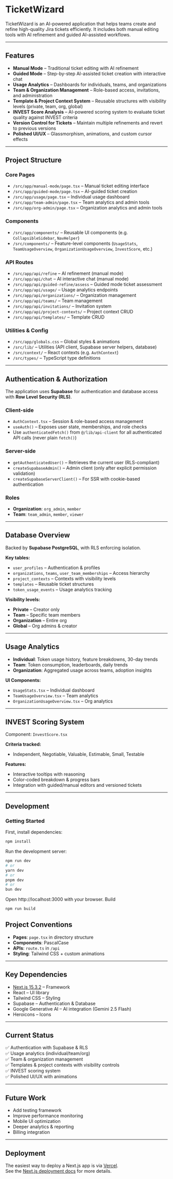 # TicketWizard

TicketWizard is an AI-powered application that helps teams create and refine high-quality Jira tickets efficiently. It includes both manual editing tools with AI refinement and guided AI-assisted workflows.

---

## Features

- **Manual Mode** – Traditional ticket editing with AI refinement  
- **Guided Mode** – Step-by-step AI-assisted ticket creation with interactive chat  
- **Usage Analytics** – Dashboards for individuals, teams, and organizations  
- **Team & Organization Management** – Role-based access, invitations, and administration  
- **Template & Project Context System** – Reusable structures with visibility levels (private, team, org, global)  
- **INVEST Score Analysis** – AI-powered scoring system to evaluate ticket quality against INVEST criteria  
- **Version Control for Tickets** – Maintain multiple refinements and revert to previous versions  
- **Polished UI/UX** – Glassmorphism, animations, and custom cursor effects  

---

## Project Structure

### Core Pages
- `/src/app/manual-mode/page.tsx` – Manual ticket editing interface  
- `/src/app/guided-mode/page.tsx` – AI-guided ticket creation  
- `/src/app/usage/page.tsx` – Individual usage dashboard  
- `/src/app/team-admin/page.tsx` – Team analytics and admin tools  
- `/src/app/org-admin/page.tsx` – Organization analytics and admin tools  

### Components
- `/src/app/components/` – Reusable UI components (e.g. `CollapsibleSidebar`, `NavHelper`)  
- `/src/components/` – Feature-level components (`UsageStats`, `TeamUsageOverview`, `OrganizationUsageOverview`, `InvestScore`, etc.)  

### API Routes
- `/src/app/api/refine` – AI refinement (manual mode)  
- `/src/app/api/chat` – AI interactive chat (manual mode)  
- `/src/app/api/guided-refine/assess` – Guided mode ticket assessment  
- `/src/app/api/usage/` – Usage analytics endpoints  
- `/src/app/api/organizations/` – Organization management  
- `/src/app/api/teams/` – Team management  
- `/src/app/api/invitations/` – Invitation system  
- `/src/app/api/project-contexts/` – Project context CRUD  
- `/src/app/api/templates/` – Template CRUD  

### Utilities & Config
- `/src/app/globals.css` – Global styles & animations  
- `/src/lib/` – Utilities (API client, Supabase server helpers, database)  
- `/src/context/` – React contexts (e.g. `AuthContext`)  
- `/src/types/` – TypeScript type definitions  

---

## Authentication & Authorization

The application uses **Supabase** for authentication and database access with **Row Level Security (RLS)**.

### Client-side
- `AuthContext.tsx` – Session & role-based access management  
- `useAuth()` – Exposes user state, memberships, and role checks  
- Use `authenticatedFetch()` from `@/lib/api-client` for all authenticated API calls (never plain `fetch()`)  

### Server-side
- `getAuthenticatedUser()` – Retrieves the current user (RLS-compliant)  
- `createSupabaseAdmin()` – Admin client (only after explicit permission validation)  
- `createSupabaseServerClient()` – For SSR with cookie-based authentication  

### Roles
- **Organization**: `org_admin`, `member`  
- **Team**: `team_admin`, `member`, `viewer`  

---

## Database Overview

Backed by **Supabase PostgreSQL**, with RLS enforcing isolation.

**Key tables:**
- `user_profiles` – Authentication & profiles  
- `organizations`, `teams`, `user_team_memberships` – Access hierarchy  
- `project_contexts` – Contexts with visibility levels  
- `templates` – Reusable ticket structures  
- `token_usage_events` – Usage analytics tracking  

**Visibility levels:**
- **Private** – Creator only  
- **Team** – Specific team members  
- **Organization** – Entire org  
- **Global** – Org admins & creator  

---

## Usage Analytics

- **Individual**: Token usage history, feature breakdowns, 30-day trends  
- **Team**: Token consumption, leaderboards, daily trends  
- **Organization**: Aggregated usage across teams, adoption insights  

**UI Components:**
- `UsageStats.tsx` – Individual dashboard  
- `TeamUsageOverview.tsx` – Team analytics  
- `OrganizationUsageOverview.tsx` – Org analytics  

---

## INVEST Scoring System

Component: `InvestScore.tsx`

**Criteria tracked:**
- Independent, Negotiable, Valuable, Estimable, Small, Testable  

**Features:**
- Interactive tooltips with reasoning  
- Color-coded breakdown & progress bars  
- Integration with guided/manual editors and versioned tickets  

---

## Development

### Getting Started

First, install dependencies:

```bash
npm install
```

Run the development server:
```bash
npm run dev
# or
yarn dev
# or
pnpm dev
# or
bun dev
```

Open http://localhost:3000 with your browser.
Build
```bash
npm run build
```
## Project Conventions

- **Pages**: `page.tsx` in directory structure  
- **Components**: PascalCase  
- **APIs**: `route.ts` in `/api`  
- **Styling**: Tailwind CSS + custom animations  

---

## Key Dependencies

- [Next.js 15.3.2](https://nextjs.org) – Framework  
- React – UI library  
- Tailwind CSS – Styling  
- Supabase – Authentication & Database  
- Google Generative AI – AI integration (Gemini 2.5 Flash)  
- Heroicons – Icons  

---

## Current Status

✅ Authentication with Supabase & RLS  
✅ Usage analytics (individual/team/org)  
✅ Team & organization management  
✅ Templates & project contexts with visibility controls  
✅ INVEST scoring system  
✅ Polished UI/UX with animations  

---

## Future Work

- Add testing framework  
- Improve performance monitoring  
- Mobile UI optimization  
- Deeper analytics & reporting  
- Billing integration  

---

## Deployment

The easiest way to deploy a Next.js app is via [Vercel](https://vercel.com).  
See the [Next.js deployment docs](https://nextjs.org/docs/app/building-your-application/deploying) for more details.
